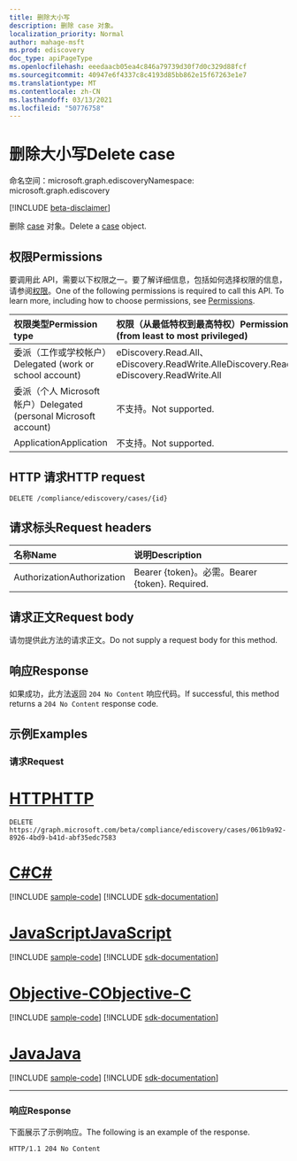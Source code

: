 ```yaml
---
title: 删除大小写
description: 删除 case 对象。
localization_priority: Normal
author: mahage-msft
ms.prod: ediscovery
doc_type: apiPageType
ms.openlocfilehash: eeedaacb05ea4c846a79739d30f7d0c329d88fcf
ms.sourcegitcommit: 40947e6f4337c8c4193d85bb862e15f67263e1e7
ms.translationtype: MT
ms.contentlocale: zh-CN
ms.lasthandoff: 03/13/2021
ms.locfileid: "50776758"
---
```

# <a name="delete-case"></a><span data-ttu-id="f5e10-103">删除大小写</span><span class="sxs-lookup"><span data-stu-id="f5e10-103">Delete case</span></span>

<span data-ttu-id="f5e10-104">命名空间：microsoft.graph.ediscovery</span><span class="sxs-lookup"><span data-stu-id="f5e10-104">Namespace: microsoft.graph.ediscovery</span></span>

[!INCLUDE [beta-disclaimer](../../includes/beta-disclaimer.md)]

<span data-ttu-id="f5e10-105">删除 [case](../resources/ediscovery-case.md) 对象。</span><span class="sxs-lookup"><span data-stu-id="f5e10-105">Delete a [case](../resources/ediscovery-case.md) object.</span></span>

## <a name="permissions"></a><span data-ttu-id="f5e10-106">权限</span><span class="sxs-lookup"><span data-stu-id="f5e10-106">Permissions</span></span>

<span data-ttu-id="f5e10-p101">要调用此 API，需要以下权限之一。要了解详细信息，包括如何选择权限的信息，请参阅[权限](/graph/permissions-reference)。</span><span class="sxs-lookup"><span data-stu-id="f5e10-p101">One of the following permissions is required to call this API. To learn more, including how to choose permissions, see [Permissions](/graph/permissions-reference).</span></span>

|<span data-ttu-id="f5e10-109">权限类型</span><span class="sxs-lookup"><span data-stu-id="f5e10-109">Permission type</span></span>|<span data-ttu-id="f5e10-110">权限（从最低特权到最高特权）</span><span class="sxs-lookup"><span data-stu-id="f5e10-110">Permissions (from least to most privileged)</span></span>|
|:---|:---|
|<span data-ttu-id="f5e10-111">委派（工作或学校帐户）</span><span class="sxs-lookup"><span data-stu-id="f5e10-111">Delegated (work or school account)</span></span>|<span data-ttu-id="f5e10-112">eDiscovery.Read.All、eDiscovery.ReadWrite.All</span><span class="sxs-lookup"><span data-stu-id="f5e10-112">eDiscovery.Read.All, eDiscovery.ReadWrite.All</span></span>|
|<span data-ttu-id="f5e10-113">委派（个人 Microsoft 帐户）</span><span class="sxs-lookup"><span data-stu-id="f5e10-113">Delegated (personal Microsoft account)</span></span>|<span data-ttu-id="f5e10-114">不支持。</span><span class="sxs-lookup"><span data-stu-id="f5e10-114">Not supported.</span></span>|
|<span data-ttu-id="f5e10-115">Application</span><span class="sxs-lookup"><span data-stu-id="f5e10-115">Application</span></span>|<span data-ttu-id="f5e10-116">不支持。</span><span class="sxs-lookup"><span data-stu-id="f5e10-116">Not supported.</span></span>|

## <a name="http-request"></a><span data-ttu-id="f5e10-117">HTTP 请求</span><span class="sxs-lookup"><span data-stu-id="f5e10-117">HTTP request</span></span>

<!-- { "blockType": "ignored" } -->

```http
DELETE /compliance/ediscovery/cases/{id}
```

## <a name="request-headers"></a><span data-ttu-id="f5e10-118">请求标头</span><span class="sxs-lookup"><span data-stu-id="f5e10-118">Request headers</span></span>

| <span data-ttu-id="f5e10-119">名称</span><span class="sxs-lookup"><span data-stu-id="f5e10-119">Name</span></span>          | <span data-ttu-id="f5e10-120">说明</span><span class="sxs-lookup"><span data-stu-id="f5e10-120">Description</span></span>   |
|:--------------|:--------------|
| <span data-ttu-id="f5e10-121">Authorization</span><span class="sxs-lookup"><span data-stu-id="f5e10-121">Authorization</span></span> | <span data-ttu-id="f5e10-p102">Bearer {token}。必需。</span><span class="sxs-lookup"><span data-stu-id="f5e10-p102">Bearer {token}. Required.</span></span> |

## <a name="request-body"></a><span data-ttu-id="f5e10-124">请求正文</span><span class="sxs-lookup"><span data-stu-id="f5e10-124">Request body</span></span>

<span data-ttu-id="f5e10-125">请勿提供此方法的请求正文。</span><span class="sxs-lookup"><span data-stu-id="f5e10-125">Do not supply a request body for this method.</span></span>

## <a name="response"></a><span data-ttu-id="f5e10-126">响应</span><span class="sxs-lookup"><span data-stu-id="f5e10-126">Response</span></span>

<span data-ttu-id="f5e10-127">如果成功，此方法返回 `204 No Content` 响应代码。</span><span class="sxs-lookup"><span data-stu-id="f5e10-127">If successful, this method returns a `204 No Content` response code.</span></span>

## <a name="examples"></a><span data-ttu-id="f5e10-128">示例</span><span class="sxs-lookup"><span data-stu-id="f5e10-128">Examples</span></span>

### <a name="request"></a><span data-ttu-id="f5e10-129">请求</span><span class="sxs-lookup"><span data-stu-id="f5e10-129">Request</span></span>

# <a name="http"></a>[<span data-ttu-id="f5e10-130">HTTP</span><span class="sxs-lookup"><span data-stu-id="f5e10-130">HTTP</span></span>](#tab/http)
<!-- {
  "blockType": "request",
  "name": "delete_case"
}-->

```http
DELETE https://graph.microsoft.com/beta/compliance/ediscovery/cases/061b9a92-8926-4bd9-b41d-abf35edc7583
```

# <a name="c"></a>[<span data-ttu-id="f5e10-131">C#</span><span class="sxs-lookup"><span data-stu-id="f5e10-131">C#</span></span>](#tab/csharp)
[!INCLUDE [sample-code](../includes/snippets/csharp/delete-case-csharp-snippets.md)]
[!INCLUDE [sdk-documentation](../includes/snippets/snippets-sdk-documentation-link.md)]

# <a name="javascript"></a>[<span data-ttu-id="f5e10-132">JavaScript</span><span class="sxs-lookup"><span data-stu-id="f5e10-132">JavaScript</span></span>](#tab/javascript)
[!INCLUDE [sample-code](../includes/snippets/javascript/delete-case-javascript-snippets.md)]
[!INCLUDE [sdk-documentation](../includes/snippets/snippets-sdk-documentation-link.md)]

# <a name="objective-c"></a>[<span data-ttu-id="f5e10-133">Objective-C</span><span class="sxs-lookup"><span data-stu-id="f5e10-133">Objective-C</span></span>](#tab/objc)
[!INCLUDE [sample-code](../includes/snippets/objc/delete-case-objc-snippets.md)]
[!INCLUDE [sdk-documentation](../includes/snippets/snippets-sdk-documentation-link.md)]

# <a name="java"></a>[<span data-ttu-id="f5e10-134">Java</span><span class="sxs-lookup"><span data-stu-id="f5e10-134">Java</span></span>](#tab/java)
[!INCLUDE [sample-code](../includes/snippets/java/delete-case-java-snippets.md)]
[!INCLUDE [sdk-documentation](../includes/snippets/snippets-sdk-documentation-link.md)]

---

### <a name="response"></a><span data-ttu-id="f5e10-135">响应</span><span class="sxs-lookup"><span data-stu-id="f5e10-135">Response</span></span>

<span data-ttu-id="f5e10-136">下面展示了示例响应。</span><span class="sxs-lookup"><span data-stu-id="f5e10-136">The following is an example of the response.</span></span>

<!-- {
  "blockType": "response",
  "truncated": true
} -->

```http
HTTP/1.1 204 No Content
```

<!-- uuid: 16cd6b66-4b1a-43a1-adaf-3a886856ed98
2019-02-04 14:57:30 UTC -->
<!-- {
  "type": "#page.annotation",
  "description": "Delete case",
  "keywords": "",
  "section": "documentation",
  "tocPath": ""
}-->
